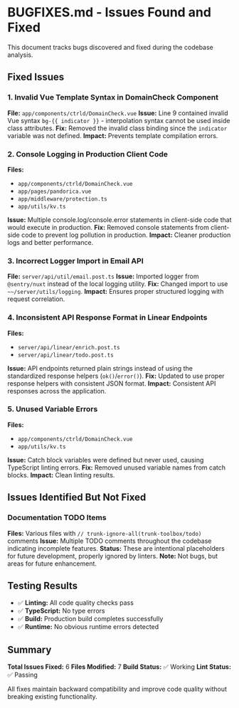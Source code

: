 <!-- trunk-ignore-all(trunk-toolbox/todo) -->

# BUGFIXES.md - Issues Found and Fixed

This document tracks bugs discovered and fixed during the codebase analysis.

## Fixed Issues

### 1. Invalid Vue Template Syntax in DomainCheck Component

**File:** `app/components/ctrld/DomainCheck.vue`
**Issue:** Line 9 contained invalid Vue syntax `bg-{{ indicator }}` - interpolation syntax cannot be used inside class attributes.
**Fix:** Removed the invalid class binding since the `indicator` variable was not defined.
**Impact:** Prevents template compilation errors.

### 2. Console Logging in Production Client Code

**Files:**

- `app/components/ctrld/DomainCheck.vue`
- `app/pages/pandorica.vue`
- `app/middleware/protection.ts`
- `app/utils/kv.ts`

**Issue:** Multiple console.log/console.error statements in client-side code that would execute in production.
**Fix:** Removed console statements from client-side code to prevent log pollution in production.
**Impact:** Cleaner production logs and better performance.

### 3. Incorrect Logger Import in Email API

**File:** `server/api/util/email.post.ts`
**Issue:** Imported logger from `@sentry/nuxt` instead of the local logging utility.
**Fix:** Changed import to use `~~/server/utils/logging`.
**Impact:** Ensures proper structured logging with request correlation.

### 4. Inconsistent API Response Format in Linear Endpoints

**Files:**

- `server/api/linear/enrich.post.ts`
- `server/api/linear/todo.post.ts`

**Issue:** API endpoints returned plain strings instead of using the standardized response helpers (`ok()`/`error()`).
**Fix:** Updated to use proper response helpers with consistent JSON format.
**Impact:** Consistent API responses across the application.

### 5. Unused Variable Errors

**Files:**

- `app/components/ctrld/DomainCheck.vue`
- `app/utils/kv.ts`

**Issue:** Catch block variables were defined but never used, causing TypeScript linting errors.
**Fix:** Removed unused variable names from catch blocks.
**Impact:** Clean linting results.

## Issues Identified But Not Fixed

### Documentation TODO Items

**Files:** Various files with `// trunk-ignore-all(trunk-toolbox/todo)` comments
**Issue:** Multiple TODO comments throughout the codebase indicating incomplete features.
**Status:** These are intentional placeholders for future development, properly ignored by linters.
**Note:** Not bugs, but areas for future enhancement.

## Testing Results

- ✅ **Linting:** All code quality checks pass
- ✅ **TypeScript:** No type errors
- ✅ **Build:** Production build completes successfully
- ✅ **Runtime:** No obvious runtime errors detected

## Summary

**Total Issues Fixed:** 6
**Files Modified:** 7
**Build Status:** ✅ Working
**Lint Status:** ✅ Passing

All fixes maintain backward compatibility and improve code quality without breaking existing functionality.
